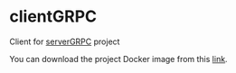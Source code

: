 # clientGRPC
Client for [serverGRPC](https://github.com/Ali-Farhadnia/serverGRPC) project

You can  download the project Docker image from this [link](https://hub.docker.com/repository/docker/ali3242414268/client_grpc).
